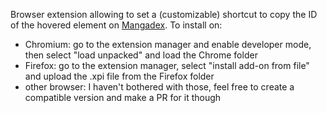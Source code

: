 Browser extension allowing to set a (customizable) shortcut to copy the ID of the hovered element on [Mangadex](https://mangadex.org/). To install on:
* Chromium: go to the extension manager and enable developer mode, then select "load unpacked" and load the Chrome folder
* Firefox: go to the extension manager, select "install add-on from file" and upload the .xpi file from the Firefox folder
* other browser: I haven't bothered with those, feel free to create a compatible version and make a PR for it though 
